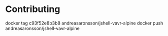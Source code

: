 # Contributing

docker tag c93f52e8b3b8 andreasaronsson/jshell-vavr-alpine
docker push andreasaronsson/jshell-vavr-alpine

